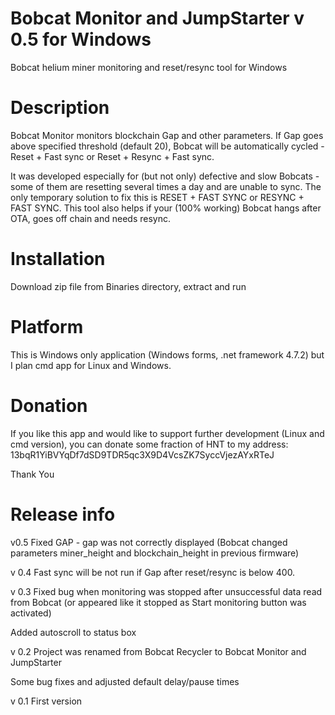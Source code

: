 # Bobcat Monitor and JumpStarter v 0.5 for Windows
Bobcat helium miner monitoring and reset/resync tool for Windows

# Description
Bobcat Monitor monitors blockchain Gap and other parameters.
If Gap goes above specified threshold (default 20), Bobcat will be automatically cycled - Reset + Fast sync  or  Reset + Resync + Fast sync.

It was developed especially for (but not only) defective and slow Bobcats - some of them are resetting several times a day and are unable to sync.
The only temporary solution to fix this is RESET + FAST SYNC or RESYNC + FAST SYNC.
This tool also helps if your (100% working) Bobcat hangs after OTA, goes off chain and needs resync.


# Installation
Download zip file from Binaries directory, extract and run

# Platform
This is Windows only application (Windows forms, .net framework 4.7.2) but I plan cmd app for Linux and Windows. 

# Donation

If you like this app and would like to support further development (Linux and cmd version), you can donate some fraction of HNT to my address: 
13bqR1YiBVYqDf7dSD9TDR5qc3X9D4VcsZK7SyccVjezAYxRTeJ

Thank You

# Release info

v0.5
Fixed GAP - gap was not correctly displayed (Bobcat changed parameters miner_height and blockchain_height in previous firmware)

v 0.4
Fast sync will be not run if Gap after reset/resync is below 400.

v 0.3
Fixed bug when monitoring was stopped after unsuccessful data read from Bobcat (or appeared like it stopped as Start monitoring button was activated)

Added autoscroll to status box

v 0.2
Project was renamed from Bobcat Recycler to Bobcat Monitor and JumpStarter

Some bug fixes and adjusted default delay/pause times

v 0.1
First version
